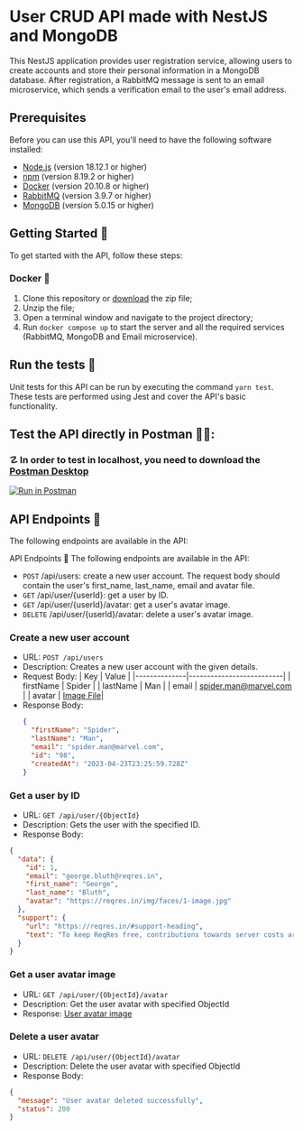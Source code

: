 # User CRUD API made with NestJS and MongoDB

This NestJS application provides user registration service, allowing users to create accounts and store their personal information in a MongoDB database. After registration, a RabbitMQ message is sent to an email microservice, which sends a verification email to the user's email address.

## Prerequisites

Before you can use this API, you'll need to have the following software installed:

- [Node.js](https://nodejs.org/en/download/) (version 18.12.1 or higher)
- [npm](https://docs.npmjs.com/cli/v8/commands/npm-install) (version 8.19.2 or higher)
- [Docker](https://www.docker.com/get-started) (version 20.10.8 or higher)
- [RabbitMQ](https://www.rabbitmq.com/download.html) (version 3.9.7 or higher)
- [MongoDB](https://www.mongodb.com/try/download/community) (version 5.0.15 or higher)

## Getting Started 🚀

To get started with the API, follow these steps:

### Docker 🐳

1. Clone this repository or [download](https://github.com/levyaraujo/payever-test/archive/refs/heads/main.zip) the zip file;
2. Unzip the file;
3. Open a terminal window and navigate to the project directory;
4. Run `docker compose up` to start the server and all the required services (RabbitMQ, MongoDB and Email microservice).

## Run the tests 🧪

Unit tests for this API can be run by executing the command `yarn test`. These tests are performed using Jest and cover the API's basic functionality.

## Test the API directly in Postman 👨‍🚀:

### ☡ In order to test in localhost, you need to download the [Postman Desktop](https://www.postman.com/downloads/)

[![Run in Postman](https://run.pstmn.io/button.svg)](https://app.getpostman.com/run-collection/21871412-042ac7c0-808f-4083-9a58-888312934b0c?action=collection%2Ffork&collection-url=entityId%3D21871412-042ac7c0-808f-4083-9a58-888312934b0c%26entityType%3Dcollection%26workspaceId%3D7a8add9c-433f-4f74-b742-a40dcf74d7d1)

## API Endpoints 📡

The following endpoints are available in the API:

API Endpoints 📡
The following endpoints are available in the API:

- `POST` /api/users: create a new user account. The request body should contain the user's first_name, last_name, email and avatar file.
- `GET` /api/user/{userId}: get a user by ID.
- `GET` /api/user/{userId}/avatar: get a user's avatar image.
- `DELETE` /api/user/{userId}/avatar: delete a user's avatar image.

### Create a new user account

- URL: `POST /api/users`
- Description: Creates a new user account with the given details.
- Request Body:
  | Key | Value |
  |--------------|--------------------------|
  | firstName | Spider |
  | lastName | Man |
  | email | spider.man@marvel.com |
  | avatar | [Image File](https://avatarfiles.alphacoders.com/149/thumb-149117.jpg)|
- Response Body:
  ```json
  {
    "firstName": "Spider",
    "lastName": "Man",
    "email": "spider.man@marvel.com",
    "id": "98",
    "createdAt": "2023-04-23T23:25:59.728Z"
  }
  ```

### Get a user by ID

- URL: `GET /api/user/{ObjectId}`
- Description: Gets the user with the specified ID.
- Response Body:

```json
{
  "data": {
    "id": 1,
    "email": "george.bluth@reqres.in",
    "first_name": "George",
    "last_name": "Bluth",
    "avatar": "https://reqres.in/img/faces/1-image.jpg"
  },
  "support": {
    "url": "https://reqres.in/#support-heading",
    "text": "To keep ReqRes free, contributions towards server costs are appreciated!"
  }
}
```

### Get a user avatar image

- URL: `GET /api/user/{ObjectId}/avatar`
- Description: Get the user avatar with specified ObjectId
- Response:
  [User avatar image](https://pfphunt.com/wp-content/uploads/Batman-Profile-Picture.png)

### Delete a user avatar

- URL: `DELETE /api/user/{ObjectId}/avatar`
- Description: Delete the user avatar with specified ObjectId
- Response Body:

```json
{
  "message": "User avatar deleted successfully",
  "status": 200
}
```
